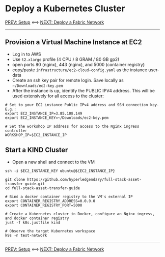# Deploy a Kubernetes Cluster

[PREV: Setup](00-setup.md) <==> [NEXT: Deploy a Fabric Network](20-fabric.md)

---

## Provision a Virtual Machine Instance at EC2 


- Log in to AWS
- Use `t2.xlarge` profile (4 CPU / 8 GRAM / 80 GB gp2)
- open ports 80 (nginx), 443 (nginx), and 5000 (container registry)
- copy/paste `infrastructure/ec2-cloud-config.yaml` as the instance user-data
- Create an ssh key pair for remote login.  Save locally as `~/Downloads/ec2-key.pem`
- After the instance is up, identify the PUBLIC IPV4 address.  This will be used extensively for all access to the cluster:


```shell
# Set to your EC2 instance Public IPv4 address and SSH connection key.  E.g.:
export EC2_INSTANCE_IP=3.85.108.149
export EC2_INSTANCE_KEY=~/Downloads/ec2-key.pem

```

```shell
# Set the workshop IP address for access to the Nginx ingress controller 
WORKSHOP_IP=$EC2_INSTANCE_IP

```


## Start a KIND Cluster

- Open a new shell and connect to the VM
```shell
ssh -i $EC2_INSTANCE_KEY ubuntu@${EC2_INSTANCE_IP}
```

```shell
git clone https://github.com/hyperledgendary/full-stack-asset-transfer-guide.git
cd full-stack-asset-transfer-guide 

# Bind a docker container registry to the VM's external IP  
export CONTAINER_REGISTRY_ADDRESS=0.0.0.0
export CONTAINER_REGISTRY_PORT=5000

# Create a Kubernetes cluster in Docker, configure an Nginx ingress, and docker container registry
just -f k8s.justfile kind 

```

```shell
# Observe the target Kubernetes workspace 
k9s -n test-network

```

---
[PREV: Setup](00-setup.md) <==> [NEXT: Deploy a Fabric Network](20-fabric.md)

